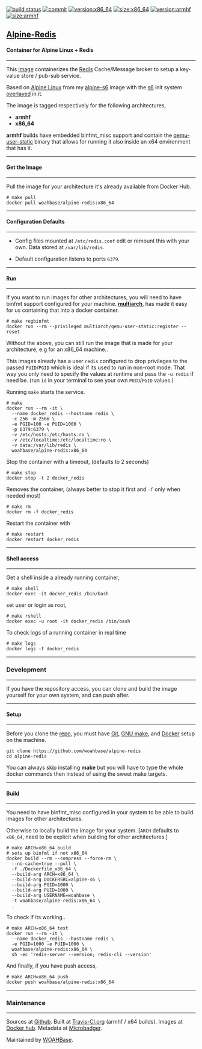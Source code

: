 [![build status][251]][232] [![commit][255]][231] [![version:x86_64][256]][235] [![size:x86_64][257]][235] [![version:armhf][258]][236] [![size:armhf][259]][236]

## [Alpine-Redis][234]
#### Container for Alpine Linux + Redis
---

This [image][233] containerizes the [Redis][135] Cache/Message broker
to setup a key-value store / pub-sub service.

Based on [Alpine Linux][131] from my [alpine-s6][132] image with
the [s6][133] init system [overlayed][134] in it.

The image is tagged respectively for the following architectures,
* **armhf**
* **x86_64**

**armhf** builds have embedded binfmt_misc support and contain the
[qemu-user-static][105] binary that allows for running it also inside
an x64 environment that has it.

---
#### Get the Image
---

Pull the image for your architecture it's already available from
Docker Hub.

```
# make pull
docker pull woahbase/alpine-redis:x86_64
```

---
#### Configuration Defaults
---

* Config files mounted at `/etc/redis.conf` edit or remount this
  with your own.  Data stored at `/var/lib/redis`.

* Default configuration listens to ports `6379`.

---
#### Run
---

If you want to run images for other architectures, you will need
to have binfmt support configured for your machine. [**multiarch**][104],
has made it easy for us containing that into a docker container.

```
# make regbinfmt
docker run --rm --privileged multiarch/qemu-user-static:register --reset
```

Without the above, you can still run the image that is made for your
architecture, e.g for an x86_64 machine..

This images already has a user `redis` configured to drop
privileges to the passed `PUID`/`PGID` which is ideal if its used
to run in non-root mode. That way you only need to specify the
values at runtime and pass the `-u redis` if need be. (run `id`
in your terminal to see your own `PUID`/`PGID` values.)

Running `make` starts the service.

```
# make
docker run --rm -it \
  --name docker_redis --hostname redis \
  -c 256 -m 256m \
  -e PGID=100 -e PUID=1000 \
  -p 6379:6379 \
  -v /etc/hosts:/etc/hosts:ro \
  -v /etc/localtime:/etc/localtime:ro \
  -v data:/var/lib/redis \
  woahbase/alpine-redis:x86_64
```

Stop the container with a timeout, (defaults to 2 seconds)

```
# make stop
docker stop -t 2 docker_redis
```

Removes the container, (always better to stop it first and `-f`
only when needed most)

```
# make rm
docker rm -f docker_redis
```

Restart the container with

```
# make restart
docker restart docker_redis
```

---
#### Shell access
---

Get a shell inside a already running container,

```
# make shell
docker exec -it docker_redis /bin/bash
```

set user or login as root,

```
# make rshell
docker exec -u root -it docker_redis /bin/bash
```

To check logs of a running container in real time

```
# make logs
docker logs -f docker_redis
```

---
### Development
---

If you have the repository access, you can clone and
build the image yourself for your own system, and can push after.

---
#### Setup
---

Before you clone the [repo][231], you must have [Git][101], [GNU make][102],
and [Docker][103] setup on the machine.

```
git clone https://github.com/woahbase/alpine-redis
cd alpine-redis
```
You can always skip installing **make** but you will have to
type the whole docker commands then instead of using the sweet
make targets.

---
#### Build
---

You need to have binfmt_misc configured in your system to be able
to build images for other architectures.

Otherwise to locally build the image for your system.
[`ARCH` defaults to `x86_64`, need to be explicit when building
for other architectures.]

```
# make ARCH=x86_64 build
# sets up binfmt if not x86_64
docker build --rm --compress --force-rm \
  --no-cache=true --pull \
  -f ./Dockerfile_x86_64 \
  --build-arg ARCH=x86_64 \
  --build-arg DOCKERSRC=alpine-s6 \
  --build-arg PGID=1000 \
  --build-arg PUID=1000 \
  --build-arg USERNAME=woahbase \
  -t woahbase/alpine-redis:x86_64 \
  .
```

To check if its working..

```
# make ARCH=x86_64 test
docker run --rm -it \
  --name docker_redis --hostname redis \
  -e PGID=1000 -e PUID=1000 \
  woahbase/alpine-redis:x86_64 \
  sh -ec 'redis-server --version; redis-cli --version'
```

And finally, if you have push access,

```
# make ARCH=x86_64 push
docker push woahbase/alpine-redis:x86_64
```

---
### Maintenance
---

Sources at [Github][106]. Built at [Travis-CI.org][107] (armhf / x64 builds). Images at [Docker hub][108]. Metadata at [Microbadger][109].

Maintained by [WOAHBase][204].

[101]: https://git-scm.com
[102]: https://www.gnu.org/software/make/
[103]: https://www.docker.com
[104]: https://hub.docker.com/r/multiarch/qemu-user-static/
[105]: https://github.com/multiarch/qemu-user-static/releases/
[106]: https://github.com/
[107]: https://travis-ci.org/
[108]: https://hub.docker.com/
[109]: https://microbadger.com/

[131]: https://alpinelinux.org/
[132]: https://hub.docker.com/r/woahbase/alpine-s6
[133]: https://skarnet.org/software/s6/
[134]: https://github.com/just-containers/s6-overlay
[135]: https://redis.io

[201]: https://github.com/woahbase
[202]: https://travis-ci.org/woahbase/
[203]: https://hub.docker.com/u/woahbase
[204]: https://woahbase.online/

[231]: https://github.com/woahbase/alpine-redis
[232]: https://travis-ci.org/woahbase/alpine-redis
[233]: https://hub.docker.com/r/woahbase/alpine-redis
[234]: https://woahbase.online/#/images/alpine-redis
[235]: https://microbadger.com/images/woahbase/alpine-redis:x86_64
[236]: https://microbadger.com/images/woahbase/alpine-redis:armhf

[251]: https://travis-ci.org/woahbase/alpine-redis.svg?branch=master

[255]: https://images.microbadger.com/badges/commit/woahbase/alpine-redis.svg

[256]: https://images.microbadger.com/badges/version/woahbase/alpine-redis:x86_64.svg
[257]: https://images.microbadger.com/badges/image/woahbase/alpine-redis:x86_64.svg

[258]: https://images.microbadger.com/badges/version/woahbase/alpine-redis:armhf.svg
[259]: https://images.microbadger.com/badges/image/woahbase/alpine-redis:armhf.svg
